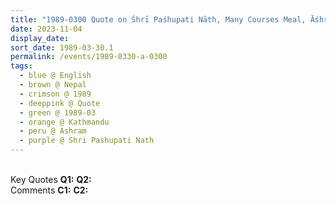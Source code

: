 ```yaml
---
title: "1989-0300 Quote on Śhrī Paśhupati Nāth, Many Courses Meal, Āśhram, Kathmandu, Nepal"
date: 2023-11-04
display_date: 
sort_date: 1989-03-30.1
permalink: /events/1989-0330-a-0300
tags:
  - blue @ English
  - brown @ Nepal
  - crimson @ 1989
  - deeppink @ Quote
  - green @ 1989-03
  - orange @ Kathmandu
  - peru @ Ashram
  - purple @ Shri Pashupati Nath
---
```


<br>

<wave-list>
  <list-title color="DarkSeaGreen" width="55">Key Quotes</list-title>
  <list-item color="BlanchedAlmond" width="280"><b>Q1:</b> <i></i></list-item>
  <list-item color="Lavender" width="280"><b>Q2:</b> <i></i></list-item>
</wave-list>

<br>

<wave-list>
  <list-title color="DarkSeaGreen" width="55">Comments</list-title>
  <list-item color="BlanchedAlmond" width="280"><b>C1:</b> <i></i></list-item>
  <list-item color="Lavender" width="280"><b>C2:</b> <i></i></list-item>
</wave-list>